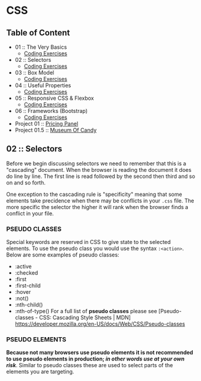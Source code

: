 # CSS
## Table of Content
- 01 :: The Very Basics
    - [Coding Exercises](https://github.com/mgpinho88/fullstack/tree/main/02-CSS/01-Basics/CodingExercises)
- 02 :: Selectors
    - [Coding Exercises](https://github.com/mgpinho88/fullstack/tree/main/02-CSS/02-Selectors/CodingExercises)
- 03 :: Box Model
    - [Coding Exercises]()
- 04 :: Useful Properties
    - [Coding Exercises]()
- 05 :: Responsive CSS & Flexbox
    - [Coding Exercises]()
- 06 :: Frameworks (Bootstrap)
    - [Coding Exercises]()
- Project 01   :: [Pricing Panel](https://github.com/mgpinho88/fullstack/tree/main/02-CSS/Project01-PricingPanel)
- Project 01.5 :: [Museum Of Candy](https://github.com/mgpinho88/fullstack/tree/main/02-CSS/Project01.5-MuseumOfCandy)

## 02 :: Selectors
Before we begin discussing selectors we need to remember that this is a "cascading" document. When the browser is reading the document it does do line by line. The first line is read followed by the second then third and so on and so forth. 

One exception to the cascading rule is "specificity" meaning that some elements take precidence when there may be conflicts in your `.css` file. The more specific the selector the higher it will rank when the browser finds a conflict in your file.

### PSEUDO CLASSES
Special keywords are reserved in CSS to give state to the selected elements. To use the pseudo class you would use the syntax `:<action>`. Below are some examples of pseudo classes:
- :active
- :checked
- :first
- :first-child
- :hover
- :not()
- :nth-child()
- :nth-of-type()
For a full list of **pseudo classes** please see [Pseudo-classes - CSS: Cascading Style Sheets | MDN] https://developer.mozilla.org/en-US/docs/Web/CSS/Pseudo-classes

### PSEUDO ELEMENTS
**Because not many browsers use pseudo elements it is not recommended to use pseudo elements in production; *in other words use at your own risk***. Similar to pseudo classes these are used to select parts of the elements you are targeting. 